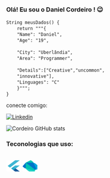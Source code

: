 ### Olá! Eu sou o Daniel Cordeiro ! 😉
    String meusDados() {
        return """{
        "Name": "Daniel",
        "Age": "19",
    
        "City": "Uberlândia",
        "Area": "Programmer",
    
        "Details":["Creative","uncommon",
        "innovative"],
        "Linguages": "C"
        }""";
    }
conecte comigo:

[![Linkedin](https://img.shields.io/badge/LinkedIn-0077B5?style=for-the-badge&logo=linkedin&logoColor=white)](https://www.linkedin.com/in/daniel-cordeiro-738048206/)

![Cordeiro GitHub stats](https://github-readme-stats.vercel.app/api?username=danielcordeir0&show_icons=true&theme=tokyonight)
### Teconologias que uso:
<div style="disply: inline_block"><br/>

  <img align="center" alt="Flutter" height="30" width="40" src="https://raw.githubusercontent.com/devicons/devicon/master/icons/flutter/flutter-original.svg">
  <img align="center" alt="Dart" height="30" width="40" src="https://raw.githubusercontent.com/devicons/devicon/master/icons/dart/dart-original.svg">

<div>
